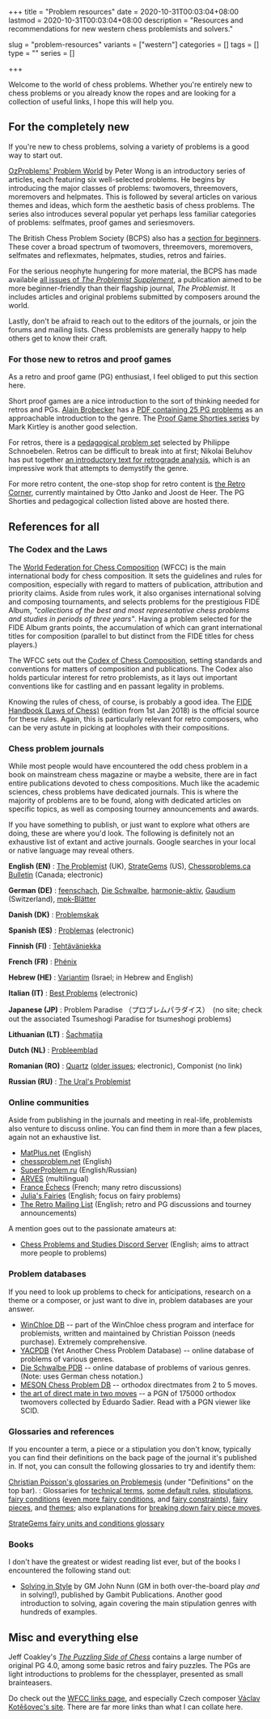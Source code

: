 +++
title = "Problem resources"
date = 2020-10-31T00:03:04+08:00
lastmod = 2020-10-31T00:03:04+08:00
description = "Resources and recommendations for new western chess problemists and solvers."

slug = "problem-resources"
variants = ["western"]
categories = []
tags = []
type = ""
series = []

+++


Welcome to the world of chess problems. Whether you're entirely new to chess problems or you already know the ropes and are looking for a collection of useful links, I hope this will help you.


## For the completely new ##

If you're new to chess problems, solving a variety of problems is a good way to start out.

[OzProblems' Problem World](https://www.ozproblems.com/problem-world/chess-problem) by Peter Wong is an introductory series of articles, each featuring six well-selected problems. He begins by introducing the major classes of problems: twomovers, threemovers, moremovers and helpmates. This is followed by several articles on various themes and ideas, which form the aesthetic basis of chess problems. The series also introduces several popular yet perhaps less familiar categories of problems: selfmates, proof games and seriesmovers.

The British Chess Problem Society (BCPS) also has a [section for beginners](http://www.theproblemist.org/beginner.pl?type=b_int). These cover a broad spectrum of twomovers, threemovers, moremovers, selfmates and reflexmates, helpmates, studies, retros and fairies.

For the serious neophyte hungering for more material, the BCPS has made available [all issues of *The Problemist Supplement*](http://www.theproblemist.org/mags.pl?type=tps), a publication aimed to be more beginner-friendly than their flagship journal, *The Problemist*. It includes articles and original problems submitted by composers around the world.

Lastly, don't be afraid to reach out to the editors of the journals, or join the forums and mailing lists. Chess problemists are generally happy to help others get to know their craft.


### For those new to retros and proof games ###

As a retro and proof game (PG) enthusiast, I feel obliged to put this section here.

Short proof games are a nice introduction to the sort of thinking needed for retros and PGs. [Alain Brobecker](http://abrobecker.free.fr/chess.htm) has a [PDF containing 25 PG problems](http://abrobecker.free.fr/chess/IntroductionToPGs.pdf) as an approachable introduction to the genre. The [Proof Game Shorties series](https://www.janko.at/Retros/Shorties/index.htm) by Mark Kirtley is another good selection.

For retros, there is a [pedagogical problem set](https://www.janko.at/Retros/PedagogicalCollection.htm) selected by Philippe Schnoebelen. Retros can be difficult to break into at first; Nikolai Beluhov has put together [an introductory text for retrograde analysis](https://www.chessproblem.net/viewtopic.php?t=429), which is an impressive work that attempts to demystify the genre.

For more retro content, the one-stop shop for retro content is [the Retro Corner](https://www.janko.at/Retros/index.htm), currently maintained by Otto Janko and Joost de Heer. The PG Shorties and pedagogical collection listed above are hosted there.


## References for all ##

### The Codex and the Laws ###

The [World Federation for Chess Composition](https://www.wfcc.ch/) (WFCC) is the main international body for chess composition. It sets the guidelines and rules for composition, especially with regard to matters of publication, attribution and priority claims. Aside from rules work, it also organises international solving and composing tournaments, and selects problems for the prestigious FIDE Album, *"collections of the best and most representative chess problems and studies in periods of three years"*. Having a problem selected for the FIDE Album grants points, the accumulation of which can grant international titles for composition (parallel to but distinct from the FIDE titles for chess players.)

The WFCC sets out the [Codex of Chess Composition](https://www.wfcc.ch/1999-2012/codex/), setting standards and conventions for matters of composition and publications. The Codex also holds particular interest for retro problemists, as it lays out important conventions like for castling and en passant legality in problems.

Knowing the rules of chess, of course, is probably a good idea. The [FIDE Handbook (Laws of Chess)](https://handbook.fide.com/chapter/E012018) (edition from 1st Jan 2018) is the official source for these rules. Again, this is particularly relevant for retro composers, who can be very astute in picking at loopholes with their compositions.


### Chess problem journals ###

While most people would have encountered the odd chess problem in a book on mainstream chess magazine or maybe a website, there are in fact entire publications devoted to chess compositions. Much like the academic sciences, chess problems have dedicated journals. This is where the majority of problems are to be found, along with dedicated articles on specific topics, as well as composing tourney announcements and awards.

If you have something to publish, or just want to explore what others are doing, these are where you'd look. The following is definitely not an exhaustive list of extant and active journals. Google searches in your local or native language may reveal others.

**English (EN)**
: [The Problemist](http://www.theproblemist.org/bcps.pl) (UK), [StrateGems](http://strategems.net/) (US), [Chessproblems.ca Bulletin](http://www.chessproblems.ca/) (Canada; electronic)

**German (DE)**
: [feenschach](http://www.feenschach.de/), [Die Schwalbe](https://www.dieschwalbe.de/), [harmonie-aktiv](http://www.problemschach.de/harmonie/), [Gaudium](https://www.kunstschach.ch/gaudium.html) (Switzerland), [mpk-Blätter](https://mpk-blaetter.hpage.com/)

**Danish (DK)**
: [Problemskak](https://problemskak.dk/)

**Spanish (ES)**
: [Problemas](http://sepa64.blogspot.com/p/revista-problemas-nueva-epoca.html) (electronic)

**Finnish (FI)**
: [Tehtäväniekka](http://www.sci.fi/~stniekat/st/index.htm)

**French (FR)**
: [Phénix](http://www.phenix-echecs.fr/)

**Hebrew (HE)**
: [Variantim](http://www.variantim.org/index.html) (Israel; in Hebrew and English)

**Italian (IT)**
: [Best Problems](http://www.bestproblems.it/bppdf/Best.html) (electronic)

**Japanese (JP)**
: Problem Paradise （プロブレムパラダイス）　(no site; check out the associated Tsumeshogi Paradise for tsumeshogi problems)

**Lithuanian (LT)**
: [Šachmatija](http://sachmatija.puslapiai.lt/)

**Dutch (NL)**
: [Probleemblad](http://www.probleemblad.nl/)

**Romanian (RO)**
: [Quartz](http://quartz.chessproblems.ca/) ([older issues](https://www.stere.ro/biblioteca-digitala/reviste/quartz/); electronic), Componist (no link)

**Russian (RU)**
: [The Ural's Problemist](http://selivanov.world/en/)


### Online communities ###

Aside from publishing in the journals and meeting in real-life, problemists also venture to discuss online. You can find them in more than a few places, again not an exhaustive list.

- [MatPlus.net](http://www.matplus.net/start.php) (English)
- [chessproblem.net](https://www.chessproblem.net/) (English)
- [SuperProblem.ru](http://superproblem.ru/index-en.html) (English/Russian)
- [ARVES](http://www.arves.org/arves/index.php/en/) (multilingual)
- [France Échecs](https://www.france-echecs.com/) (French; many retro discussions)
- [Julia's Fairies](https://juliasfairies.com/) (English; focus on fairy problems)
- [The Retro Mailing List](https://pairlist1.pair.net/mailman/listinfo/retros) (English; retro and PG discussions and tourney announcements)

A mention goes out to the passionate amateurs at:

- [Chess Problems and Studies Discord Server](https://discord.me/chessproblems) (English; aims to attract more people to problems)


### Problem databases ###

If you need to look up problems to check for anticipations, research on a theme or a composer, or just want to dive in, problem databases are your answer.

- [WinChloe DB](http://winchloe.free.fr/) -- part of the WinChloe chess program and interface for problemists, written and maintained by Christian Poisson (needs purchase). Extremely comprehensive.
- [YACPDB](https://www.yacpdb.org/) (Yet Another Chess Problem Database) -- online database of problems of various genres.
- [Die Schwalbe PDB](https://pdb.dieschwalbe.de/) -- online database of problems of various genres. (Note: uses German chess notation.)
- [MESON Chess Problem DB](http://www.bstephen.me.uk/meson/meson.pl?opt=top) -- orthodox directmates from 2 to 5 moves.
- [the art of direct mate in two moves](https://sites.google.com/site/edusadier/theartofdirectmateintwomoves) -- a PGN of 175000 orthodox twomovers collected by Eduardo Sadier. Read with a PGN viewer like SCID.


### Glossaries and references ###

If you encounter a term, a piece or a stipulation you don't know, typically you can find their definitions on the back page of the journal it's published in. If not, you can consult the following glossaries to try and identify them:

[Christian Poisson's glossaries on Problemesis](http://christian.poisson.free.fr/problemesis/problemesis.php) (under "Definitions" on the top bar).
: Glossaries for [technical terms](http://christian.poisson.free.fr/problemesis/glossaire.html), [some default rules](http://christian.poisson.free.fr/problemesis/reglespardef.html), [stipulations](http://christian.poisson.free.fr/problemesis/enonce.html), [fairy conditions](http://christian.poisson.free.fr/problemesis/condus.html) ([even more fairy conditions](http://christian.poisson.free.fr/problemesis/condra.html), and [fairy constraints](http://christian.poisson.free.fr/problemesis/contraintes.html)), [fairy pieces](http://christian.poisson.free.fr/problemesis/pieces.html), and [themes](http://christian.poisson.free.fr/problemesis/themes.html); also explanations for [breaking down fairy piece moves](http://christian.poisson.free.fr/problemesis/categories.html).

[StrateGems fairy units and conditions glossary](http://strategems.net/sections/fairy_defs.html)


### Books ###

I don't have the greatest or widest reading list ever, but of the books I encountered the following stand out:

- [Solving in Style](http://www.gambitbooks.com/books/Solving_in_Style.html) by GM John Nunn (GM in both over-the-board play *and* in solving!), published by Gambit Publications. Another good introduction to solving, again covering the main stipulation genres with hundreds of examples.


## Misc and everything else ##

Jeff Coakley's [*The Puzzling Side of Chess*](https://www.canadatype.com/cc/puzzlingside/archives.html) contains a large number of original PG 4.0, among some basic retros and fairy puzzles. The PGs are light introductions to problems for the chessplayer, presented as small brainteasers.

Do check out the [WFCC links page](https://www.wfcc.ch/links/), and especially Czech composer [Václav Kotěšovec's site](http://www.kotesovec.cz/). There are far more links than what I can collate here.
